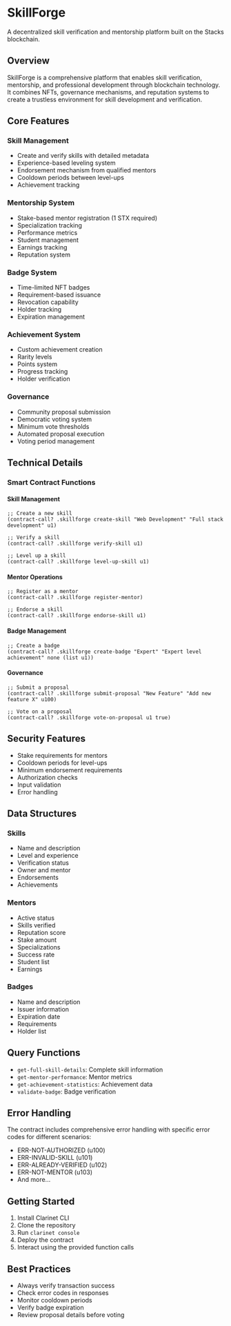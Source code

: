 # SkillForge

A decentralized skill verification and mentorship platform built on the Stacks blockchain.

## Overview

SkillForge is a comprehensive platform that enables skill verification, mentorship, and professional development through blockchain technology. It combines NFTs, governance mechanisms, and reputation systems to create a trustless environment for skill development and verification.

## Core Features

### Skill Management
- Create and verify skills with detailed metadata
- Experience-based leveling system
- Endorsement mechanism from qualified mentors
- Cooldown periods between level-ups
- Achievement tracking

### Mentorship System
- Stake-based mentor registration (1 STX required)
- Specialization tracking
- Performance metrics
- Student management
- Earnings tracking
- Reputation system

### Badge System
- Time-limited NFT badges
- Requirement-based issuance
- Revocation capability
- Holder tracking
- Expiration management

### Achievement System
- Custom achievement creation
- Rarity levels
- Points system
- Progress tracking
- Holder verification

### Governance
- Community proposal submission
- Democratic voting system
- Minimum vote thresholds
- Automated proposal execution
- Voting period management

## Technical Details

### Smart Contract Functions

#### Skill Management
```clarity
;; Create a new skill
(contract-call? .skillforge create-skill "Web Development" "Full stack development" u1)

;; Verify a skill
(contract-call? .skillforge verify-skill u1)

;; Level up a skill
(contract-call? .skillforge level-up-skill u1)
```

#### Mentor Operations
```clarity
;; Register as a mentor
(contract-call? .skillforge register-mentor)

;; Endorse a skill
(contract-call? .skillforge endorse-skill u1)
```

#### Badge Management
```clarity
;; Create a badge
(contract-call? .skillforge create-badge "Expert" "Expert level achievement" none (list u1))
```

#### Governance
```clarity
;; Submit a proposal
(contract-call? .skillforge submit-proposal "New Feature" "Add new feature X" u100)

;; Vote on a proposal
(contract-call? .skillforge vote-on-proposal u1 true)
```

## Security Features

- Stake requirements for mentors
- Cooldown periods for level-ups
- Minimum endorsement requirements
- Authorization checks
- Input validation
- Error handling

## Data Structures

### Skills
- Name and description
- Level and experience
- Verification status
- Owner and mentor
- Endorsements
- Achievements

### Mentors
- Active status
- Skills verified
- Reputation score
- Stake amount
- Specializations
- Success rate
- Student list
- Earnings

### Badges
- Name and description
- Issuer information
- Expiration date
- Requirements
- Holder list

## Query Functions

- `get-full-skill-details`: Complete skill information
- `get-mentor-performance`: Mentor metrics
- `get-achievement-statistics`: Achievement data
- `validate-badge`: Badge verification

## Error Handling

The contract includes comprehensive error handling with specific error codes for different scenarios:

- ERR-NOT-AUTHORIZED (u100)
- ERR-INVALID-SKILL (u101)
- ERR-ALREADY-VERIFIED (u102)
- ERR-NOT-MENTOR (u103)
- And more...

## Getting Started

1. Install Clarinet CLI
2. Clone the repository
3. Run `clarinet console`
4. Deploy the contract
5. Interact using the provided function calls

## Best Practices

- Always verify transaction success
- Check error codes in responses
- Monitor cooldown periods
- Verify badge expiration
- Review proposal details before voting
